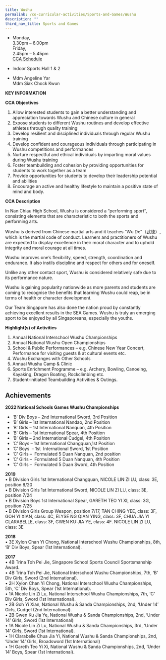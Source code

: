 ```yaml
---
title: Wushu
permalink: /co-curricular-activities/Sports-and-Games/Wushu
description: ""
third_nav_title: Sports and Games
---
```

*   Monday,  
    3.30pm – 6.00pm  
    Friday,  
    2.45pm – 5.45pm<br>
[CCA Schedule](https://drive.google.com/drive/folders/144U8xPQCm4oY06dXSjfz7PRYYTxjcfOT)


*   Indoor Sports Hall 1 & 2  
   
*   Mdm Angeline Yar  
    Mdm Siak Chock Kwun
		
**KEY INFORMATION**

**CCA Objectives**

1.  Allow interested students to gain a better understanding and appreciation towards Wushu and Chinese culture in general
2.  Expose students to different Wushu routines and develop effective athletes through quality training
3.  Develop resilient and disciplined individuals through regular Wushu training
4.  Develop confident and courageous individuals through participating in Wushu competitions and performances
5.  Nurture respectful and ethical individuals by imparting moral values during Wushu training
6.  Foster teambuilding and cohesion by providing opportunities for students to work together as a team
7.  Provide opportunities for students to develop their leadership potential and abilities
8.  Encourage an active and healthy lifestyle to maintain a positive state of mind and body.

**CCA Description**

In Nan Chiau High School, Wushu is considered a “performing sport”, consisting elements that are characteristic to both the sports and performing arts.

Wushu is derived from Chinese martial arts and it teaches “Wu De”（武德）, which is the martial code of conduct. Learners and practitioners of Wushu are expected to display excellence in their moral character and to uphold integrity and moral courage at all times.

  

Wushu improves one’s flexibility, speed, strength, coordination and endurance. It also instils discipline and respect for others and for oneself.

  

Unlike any other contact sport, Wushu is considered relatively safe due to its performance nature.

  

Wushu is gaining popularity nationwide as more parents and students are coming to recognise the benefits that learning Wushu could reap, be in terms of health or character development.

  

Our Team Singapore has also done the nation proud by constantly achieving excellent results in the SEA Games. Wushu is truly an emerging sport to be enjoyed by all Singaporeans, especially the youths.


**Highlight(s) of Activities**

1.  Annual National Interschool Wushu Championships
2.  Annual National Wushu Open Championships
3.  School & Public Performances – e.g. Chinese New Year Concert, Performance for visiting guests & at cultural events etc.
4.  Wushu Exchanges with Other Schools
5.  Annual Wushu Camp & Clinic
6.  Sports Enrichment Programme – e.g. Archery, Bowling, Canoeing, Kayaking, Dragon Boating, Rockclimbing etc.
7.  Student-initiated Teambuilding Activities & Outings.


Achievements
------------

**2022 National Schools Games Wushu Championships** <br>
*   ‘B’ Div Boys – 2nd International Sword, 3rd Position
*   ‘B’ Girls – 1st International Nandao, 2nd Position
*   ‘B’ Girls – 1st International Nanquan, 4th Position
*   ‘B’ Girls – 1st International Spear, 4th Position
*   ‘B’ Girls – 2nd International Cudgel, 4th Position
*   ‘C’ Boys – 1st International Changquan,1st Position
*   ‘C’ Boys  – 1st  International Sword, 1st Position
*   ‘C’ Girls –  Formulated 5 Duan Nanquan, 2nd position
*   ‘C’ Girls –  Formulated 5 Duan Nanquan, 4th Position
*   ‘C’ Girls –  Formulated 5 Duan Sword, 4th Position

  

**2019**<br>
• B Division Girls 1st International Changquan, NICOLE LIN ZI LU, class: 3E, position 8/20<br>
• B Division Girls 1st International Sword, NICOLE LIN ZI LU, class: 3E, position 7/24<br>
• B Division Boys 1st International Spear, GARETH TEO YI XI, class: 3G, position 7/25<br>
• B Division Girls Group Weapon, position 7/17, TAN CHING YEE, class: 3F, GOH YI XIAN, class: 4C, ELYSE NG QIAN YING, class: 3F, CHUA JIA YI CLARABELLE, class: 3F, GWEN KU JIA YE, class: 4F. NICOLE LIN ZI LU, class: 3E

  

**2018**<br>
• 3E Xylon Chan Yi Chong, National Interschool Wushu Championships, 8th, ‘B’ Div Boys, Spear (1st International).

**2017**<br>
• 4B Trina Toh Pei Jie, Singapore School Sports Council Sportsmanship Award.<br>
• 4B Trina Toh Pei Jie, National Interschool Wushu Championships, 7th, ‘B’ Div Girls, Sword (2nd International).<br>
• 2H Xylon Chan Yi Chong, National Interschool Wushu Championships, 5th, ‘C’ Div Boys, Spear (1st International).<br>
• 1A Nicole Lin Zi Lu, National Interschool Wushu Championships, 7th, ‘C’ Div Girls, Sword (1st International).<br>
• 2B Goh Yi Xian, National Wushu & Sanda Championships, 2nd, ‘Under 14’ Girls, Cudgel (2nd International).<br>
• 2B Gwen Ku Jia Ye, National Wushu & Sanda Championships, 2nd, ‘Under 14’ Girls, Sword (1st International)<br>
• 1A Nicole Lin Zi Lu, National Wushu & Sanda Championships, 3rd, ‘Under 14’ Girls, Sword (1st International).<br>
• 1H Clarabelle Chua Jia Yi, National Wushu & Sanda Championships, 2nd, ‘Under 14’ Girls, Broadsword (1st International)<br>
• 1H Gareth Teo Yi Xi, National Wushu & Sanda Championships, 2nd, ‘Under 14’ Boys, Spear (1st International).
